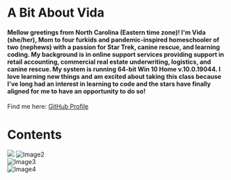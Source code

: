 # A Bit About Vida
#### Mellow greetings from North Carolina (Eastern time zone)! I'm Vida (she/her), Mom to four furkids and pandemic-inspired homeschooler of two (nephews) with a passion for Star Trek, canine rescue, and learning coding. My background is in online support services providing support in retail accounting, commercial real estate underwriting, logistics, and canine rescue. My system is running 64-bit Win 10 Home v.10.0.19044. I love learning new things and am excited about taking this class because I've long had an interest in learning to code and the stars have finally aligned for me to have an opportunity to do so! 

Find me here: [GitHub Profile](https://github.com/Vida-1)

# Contents
[<img src="https://hosting.photobucket.com/images/rr18/Vida_P/Read01Image(1).jpg?width=285&height=175&crop=fill)](Read01)">](Read01.md)
![Image2](https://hosting.photobucket.com/images/rr18/Vida_P/Read02Image.png?width=285&height=175&crop=fill)  
![Image3](https://hosting.photobucket.com/images/rr18/Vida_P/Read03Image.jpg?width=285&height=175&crop=fill)  
![Image4](https://hosting.photobucket.com/images/rr18/Vida_P/Read04Image.png?width=285&height=175&crop=fill)
